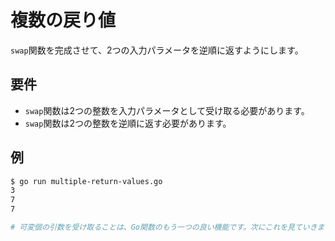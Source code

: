 # 複数の戻り値

`swap`関数を完成させて、2つの入力パラメータを逆順に返すようにします。

## 要件

- `swap`関数は2つの整数を入力パラメータとして受け取る必要があります。
- `swap`関数は2つの整数を逆順に返す必要があります。

## 例

```sh
$ go run multiple-return-values.go
3
7
7

# 可変個の引数を受け取ることは、Go関数のもう一つの良い機能です。次にこれを見ていきましょう。
```
